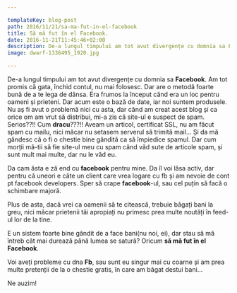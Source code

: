 ```yaml
---

templateKey: blog-post
path: 2016/11/21/sa-ma-fut-in-el-facebook
title: Să mă fut în el Facebook.
date: 2016-11-21T11:45:46+02:00
description: De-a lungul timpului am tot avut divergențe cu domnia sa Facebook. Am tot promis că gata, închid contul, nu mai folosesc. Dar are o metodă foarte bună de a te lega de dânsa. Era fr
image: dwarf-1336495_1920.jpg

---
```

De-a lungul timpului am tot avut divergențe cu domnia sa **Facebook**. Am tot promis că gata, închid contul, nu mai folosesc. Dar are o metodă foarte bună de a te lega de dânsa. Era frumos la început când era un loc pentru oameni și prieteni. Dar acum este o bază de date, iar noi suntem produsele. Nu aș fi avut o problemă nici cu asta, dar când am creat acest blog și ca orice om am vrut să distribui, mi-a zis că site-ul e suspect de spam. Serios??!! Cum **dracu**???!! Aveam un articol, certificat SSL, nu am făcut spam cu mailu, nici măcar nu setasem serverul să trimită mail... Și da mă gândesc că o fi o chestie bine gândită ca să împiedice spamul. Dar cum morții mă-tii să fie site-ul meu cu spam când văd sute de articole spam, și sunt mult mai multe, dar nu le văd eu. 

Da cam ăsta e ză end cu **facebook** pentru mine. Da îl voi lăsa activ, dar pentru că uneori e câte un client care vrea logare cu fb și am nevoie de cont pt facebook developers. Sper să crape **facebook**-ul, sau cel puțin să facă o schimbare majoră. 

Plus de asta, dacă vrei ca oamenii să te citească, trebuie băgați bani la greu, nici măcar prietenii tăi apropiați nu primesc prea multe noutăți în feed-ul lor de la tine. 

E un sistem foarte bine gândit de a face bani(nu noi, ei), dar stau să mă întreb cât mai durează până lumea se satură? Oricum **să mă fut în el Facebook**.

Voi aveți probleme cu dna **Fb**, sau sunt eu singur mai cu coarne și am prea multe pretenții de la o chestie gratis, în care am băgat destui bani...

Ne auzim!
